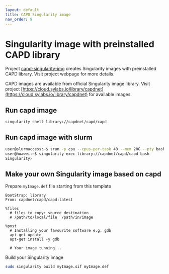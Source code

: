 ```yaml
---
layout: default
title: CAPD Singularity image
nav_order: 9
---
```


# Singularity image with preinstalled CAPD library

Project [capd-singularity-img](https://github.com/tomasz-kapela/capd-singularity-img) 
creates Singularity images with preinstalled CAPD library. Visit project webpage for more details.

CAPD images are available from official Singularity image library. Visit project [https://cloud.sylabs.io/library/capdnet](https://cloud.sylabs.io/library/capdnet) for available images.  


## Run capd image

```bash
singularity shell library://capdnet/capd/capd
```

## Run capd image with slurm

```bash
user@slurmaccess:~$ srun -p cpu --cpus-per-task 40 --mem 20G --pty bash
user@huawei:~$ singularity exec library://capdnet/capd/capd bash
Singularity> 
```


## Make your own Singularity image based on capd

Prepare `myImage.def` file starting from this template

```
BootStrap: library
From: capdnet/capd/capd:latest

%files
  # files to copy: source destination 
  # /path/to/local/file  /path/in/image
  
%post 
  # Installing your favourite software e.g. gdb
  apt-get update
  apt-get install -y gdb
	
  # Your image tunning...  

```

Build your Singularity image

```bash
sudo singularity build myImage.sif myImage.def
```

